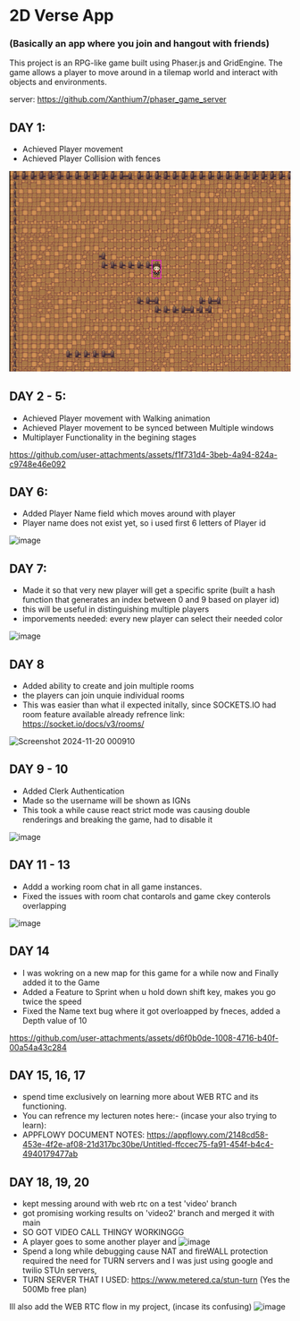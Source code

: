 
# 2D Verse App 
### (Basically an app where you join and hangout with friends)

This project is an RPG-like game built using Phaser.js and GridEngine. The game allows a player to move around in a tilemap world and interact with objects and environments.

server: https://github.com/Xanthium7/phaser_game_server

## DAY 1:
- Achieved Player movement
- Achieved Player Collision with fences

![alt text](image.png)

## DAY 2 - 5:
- Achieved Player movement with Walking animation
- Achieved Player movement to be synced between Multiple windows
- Multiplayer Functionality in the begining stages



https://github.com/user-attachments/assets/f1f731d4-3beb-4a94-824a-c9748e46e092

## DAY 6:
- Added Player Name field which moves around with player
- Player name does not exist yet, so i used first 6 letters of Player id

![image](https://github.com/user-attachments/assets/784f2972-a319-465c-a067-adbf86638555)


## DAY 7:
- Made it so that very new player will get a specific sprite (built a hash function that generates an index between 0 and 9 based on player id)
- this will be useful in distinguishing multiple players
- imporvements needed: every new player can select their needed color

![image](https://github.com/user-attachments/assets/ba8b5474-cc34-4396-90ba-6a326219c0f7)


## DAY 8
- Added ability to create and join multiple rooms
- the players can join unquie individual rooms
- This was easier than what iI expected initally,  since SOCKETS.IO had room feature available already
refrence link: https://socket.io/docs/v3/rooms/


![Screenshot 2024-11-20 000910](https://github.com/user-attachments/assets/a6465f1a-71a1-4f35-bfe7-cc2e3a84791f)


## DAY 9 - 10
- Added Clerk Authentication
- Made so the username will be shown as IGNs
- This took a while cause react strict mode was causing double renderings and breaking the game, had to disable it

![image](https://github.com/user-attachments/assets/20a70dcd-b1e4-4f8e-8eb2-3cd566bb6432)


## DAY 11 - 13
- Addd a working room chat in all game instances.
- Fixed the issues with room chat contarols and game ckey conterols overlapping

![image](https://github.com/user-attachments/assets/a5336b9f-ebff-46df-baaa-1893d47de24d)

## DAY 14
- I was wokring on a new map for this game for a while now and Finally added it to the Game
- Added a Feature to Sprint when u hold down shift key, makes you go twice the speed
- Fixed the Name text bug where it got overloapped by fneces, added a Depth value of 10

https://github.com/user-attachments/assets/d6f0b0de-1008-4716-b40f-00a54a43c284


## DAY 15, 16, 17
- spend time exclusively on learning more about WEB RTC and its functioning.
- You can refrence my lecturen notes here:- (incase your also trying to learn):
- APPFLOWY DOCUMENT NOTES:
https://appflowy.com/2148cd58-453e-4f2e-af08-21d317bc30be/Untitled-ffccec75-fa91-454f-b4c4-4940179477ab

## DAY 18, 19, 20
- kept messing around with web rtc on a test 'video' branch
- got promising working results on 'video2' branch and merged it with main
- SO GOT VIDEO CALL THINGY WORKINGGG
- A player goes to some another player and 
  ![image](https://github.com/user-attachments/assets/1d247e63-4b22-46cc-b835-3538d2a0e2b2)
- Spend a long while debugging cause NAT and fireWALL protection required the need for TURN servers and I was just using google and twilio STUn servers,
- TURN SERVER THAT I USED: https://www.metered.ca/stun-turn (Yes the 500Mb free plan)

Ill also add the WEB RTC flow in my project, (incase its confusing)
![image](https://github.com/user-attachments/assets/49ada6d6-c1f9-4a51-bdb5-d169ed05ff42)








  



